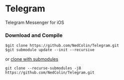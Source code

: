# Telegram
Telegram Messenger for iOS

### Download and Compile

```
$git clone https://github.com/NedColin/Telegram.git
$git submodule update --init --recursive
```
or [clone with submodules](https://stackoverflow.com/questions/3796927/how-to-git-clone-including-submodules)

```
git clone --recurse-submodules -j8 https://github.com/NedColin/Telegram.git

```
